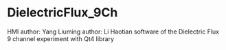 # DielectricFlux_9Ch
HMI
author: Yang Liuming
author: Li Haotian
software of the Dielectric Flux 9 channel experiment with Qt4 library
